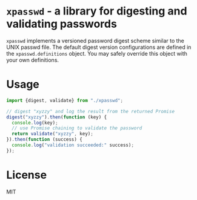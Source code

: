 # `xpasswd` - a library for digesting and validating passwords

`xpasswd` implements a versioned password digest scheme similar to the UNIX
passwd file. The default digest version configurations are defined in the
`xpasswd.definitions` object. You may safely override this object with your 
own definitions.

# Usage

```js
import {digest, validate} from "./xpasswd";

// digest "xyzzy" and log the result from the returned Promise
digest("xyzzy").then(function (key) {
  console.log(key);
  // use Promise chaining to validate the password
  return validate("xyzzy", key);
}).then(function (success) {
  console.log("validation succeeded:" success);
});
```

# License

MIT
